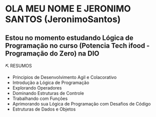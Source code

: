 # OLA MEU NOME E JERONIMO SANTOS (JeronimoSantos)

## Estou no momento estudando Lógica de Programação no curso (Potencia Tech ifood - Programação do Zero) na DIO

⛏  RESUMOS

- Principios de Desenvolvimento Agil e Colacorativo
- Introdução a Lógica de Programação
- Explorando Operadores
- Dominando Estruturas de Controle
- Trabalhando com Funções
- Aprimorando sua Lógica de Programação com Desafios de Código
- Estruturas de Dados e Objetos
